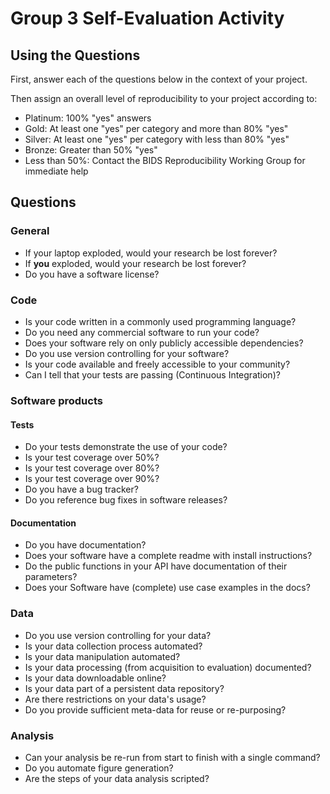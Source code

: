 # Group 3 Self-Evaluation Activity

## Using the Questions

First, answer each of the questions below in the context of your project.

Then assign an overall level of reproducibility to your project according to:

- Platinum: 100% "yes" answers  
- Gold: At least one "yes" per category and more than 80% "yes"  
- Silver: At least one "yes" per category with less than 80% "yes"  
- Bronze: Greater than 50% "yes"  
- Less than 50%: Contact the BIDS Reproducibility Working Group for
  immediate help  

## Questions

### General
- If your laptop exploded, would your research be lost forever?
- If **you** exploded, would your research be lost forever?
- Do you have a software license?

### Code
- Is your code written in a commonly used programming language?
- Do you need any commercial software to run your code?
- Does your software rely on only publicly accessible dependencies?
- Do you use version controlling for your software?
- Is your code available and freely accessible to your community?
- Can I tell that your tests are passing (Continuous Integration)?

### Software products

#### Tests
- Do your tests demonstrate the use of your code?
- Is your test coverage over 50%?
- Is your test coverage over 80%?
- Is your test coverage over 90%?
- Do you have a bug tracker?
- Do you reference bug fixes in software releases?

#### Documentation
- Do you have documentation?
- Does your software have a complete readme with install instructions?
- Do the public functions in your API have documentation of their parameters?
- Does your Software have (complete) use case examples in the docs?

### Data
- Do you use version controlling for your data?
- Is your data collection process automated?
- Is your data manipulation automated?
- Is your data processing (from acquisition to evaluation) documented?
- Is your data downloadable online?
- Is your data part of a persistent data repository?
- Are there restrictions on your data's usage?
- Do you provide sufficient meta-data for reuse or re-purposing?

### Analysis
- Can your analysis be re-run from start to finish with a single command?
- Do you automate figure generation?
- Are the steps of your data analysis scripted? 

